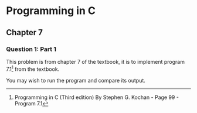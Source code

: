 # Programming in C
## Chapter 7
### Question 1: Part 1

This problem is from chapter 7 of the textbook, it is to implement program 7.1[^1] from the textbook.

You may wish to run the program and compare its output.

[^1]: Programming in C (Third edition) By Stephen G. Kochan - Page 99 - Program 7.1